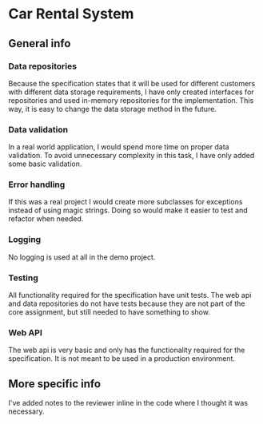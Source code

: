# Car Rental System

## General info

### Data repositories

Because the specification states that it will be used for different customers with different data storage
requirements, I have only created interfaces for repositories and used in-memory repositories for the
implementation. This way, it is easy to change the data storage method in the future.

### Data validation

In a real world application, I would spend more time on proper data validation. To avoid unnecessary complexity
in this task, I have only added some basic validation.

### Error handling

If this was a real project I would create more subclasses for exceptions instead of using magic strings. Doing
so would make it easier to test and refactor when needed.

### Logging

No logging is used at all in the demo project.

### Testing

All functionality required for the specification have unit tests. The web api and data repositories do not
have tests because they are not part of the core assignment, but still needed to have something to show.

### Web API

The web api is very basic and only has the functionality required for the specification. It is not meant to be
used in a production environment.

## More specific info

I've added notes to the reviewer inline in the code where I thought it was necessary. 
